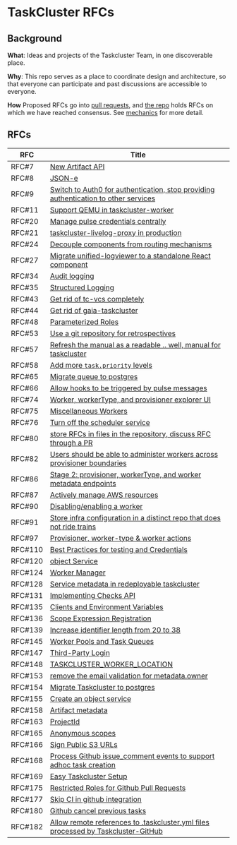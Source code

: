 # TaskCluster RFCs


## Background

**What**: Ideas and projects of the Taskcluster Team, in one discoverable place.

**Why**: This repo serves as a place to coordinate design and architecture, so that everyone can participate and past discussions are accessible to everyone.

**How** Proposed RFCs go into [pull requests](https://github.com/taskcluster/taskcluster-rfcs/pulls), and [the repo](rfcs/) holds RFCs on which we have reached consensus.
See [mechanics](mechanics.md) for more detail.

## RFCs

<!-- GENERATED -->
| RFC     | Title                                                                                                                                                                                  |
| ------- | -------------------------------------------------------------------------------------------------------------------------------------------------------------------------------------- |
| RFC#7   | [New Artifact API](rfcs/0007-New-Artifact-API.md)                                                                                                                                      |
| RFC#8   | [JSON-e](rfcs/0008-JSON-e.md)                                                                                                                                                          |
| RFC#9   | [Switch to Auth0 for authentication, stop providing authentication to other services](rfcs/0009-Switch-to-Auth0-for-authentication-stop-providing-authentication-to-other-services.md) |
| RFC#11  | [Support QEMU in taskcluster-worker](rfcs/0011-Support-QEMU-in-taskcluster-worker.md)                                                                                                  |
| RFC#20  | [Manage pulse credentials centrally](rfcs/0020-Manage-pulse-credentials-centrally.md)                                                                                                  |
| RFC#21  | [taskcluster-livelog-proxy in production](rfcs/0021-taskcluster-livelog-proxy-in-production.md)                                                                                        |
| RFC#24  | [Decouple components from routing mechanisms](rfcs/0024-Decouple-components-from-routing-mechanisms.md)                                                                                |
| RFC#27  | [Migrate unified-logviewer to a standalone React component](rfcs/0027-Migrate-unified-logviewer-to-a-standalone-React-component.md)                                                    |
| RFC#34  | [Audit logging](rfcs/0034-Audit-logging.md)                                                                                                                                            |
| RFC#35  | [Structured Logging](rfcs/0035-structured-logging.md)                                                                                                                                  |
| RFC#43  | [Get rid of tc-vcs completely](rfcs/0043-Get-rid-of-tc-vcs-completely.md)                                                                                                              |
| RFC#44  | [Get rid of gaia-taskcluster](rfcs/0044-Get-rid-of-gaia-taskcluster.md)                                                                                                                |
| RFC#48  | [Parameterized Roles](rfcs/0048-Parameterized-Roles.md)                                                                                                                                |
| RFC#53  | [Use a git repository for retrospectives](rfcs/0053-Use-a-git-repository-for-retrospectives.md)                                                                                        |
| RFC#57  | [Refresh the manual as a readable .. well, manual for taskcluster](rfcs/0057-Refresh-the-manual-as-a-readable-well-manual-for-taskcluster.md)                                          |
| RFC#58  | [Add more `task.priority` levels](rfcs/0058-Add-more-task-priority-levels.md)                                                                                                          |
| RFC#65  | [Migrate queue to postgres](rfcs/0065-Migrate-queue-to-postgres.md)                                                                                                                    |
| RFC#66  | [Allow hooks to be triggered by pulse messages](rfcs/0066-Allow-hooks-to-be-triggered-by-pulse-messages.md)                                                                            |
| RFC#74  | [Worker, workerType, and provisioner explorer UI](rfcs/0074-Worker-workerType-and-provisioner-explorer-UI.md)                                                                          |
| RFC#75  | [Miscellaneous Workers](rfcs/0075-Miscellaneous-Workers.md)                                                                                                                            |
| RFC#76  | [Turn off the scheduler service](rfcs/0076-Turn-off-the-scheduler-service.md)                                                                                                          |
| RFC#80  | [store RFCs in files in the repository, discuss RFC through a PR](rfcs/0080-store-RFCs-in-files-in-the-repository-discuss-RFC-through-a-PR.md)                                         |
| RFC#82  | [Users should be able to administer workers across provisioner boundaries](rfcs/0082-Users-should-be-able-to-administer-workers-across-provisioner-boundaries.md)                      |
| RFC#86  | [Stage 2: provisioner, workerType, and worker metadata endpoints](rfcs/0086-Stage-2-provisioner-workerType-and-worker-metadata-endpoints.md)                                           |
| RFC#87  | [Actively manage AWS resources](rfcs/0087-Actively-manage-AWS-resources.md)                                                                                                            |
| RFC#90  | [Disabling/enabling a worker](rfcs/0090-Disabling-enabling-a-worker.md)                                                                                                                |
| RFC#91  | [Store infra configuration in a distinct repo that does not ride trains](rfcs/0091-Store-infra-configuration-in-a-distinct-repo-that-does-not-ride-trains.md)                          |
| RFC#97  | [Provisioner, worker-type & worker actions](rfcs/0097-Provisioner-worker-type-worker-actions.md)                                                                                       |
| RFC#110 | [Best Practices for testing and Credentials](rfcs/0110-Best-practices-for-testing-and-credentials.md)                                                                                  |
| RFC#120 | [object Service](rfcs/0120-artifact-service.md)                                                                                                                                        |
| RFC#124 | [Worker Manager](rfcs/0124-worker-manager.md)                                                                                                                                          |
| RFC#128 | [Service metadata in redeployable taskcluster](rfcs/0128-redeployable-clients.md)                                                                                                      |
| RFC#131 | [Implementing Checks API](rfcs/0131-Implementing-Checks-API-in-tc-github-while-preserving-Statuses-API.md)                                                                             |
| RFC#135 | [Clients and Environment Variables](rfcs/0135-client-env-vars.md)                                                                                                                      |
| RFC#136 | [Scope Expression Registration](rfcs/0136-scope-expression-registration.md)                                                                                                            |
| RFC#139 | [Increase identifier length from 20 to 38](rfcs/0139-longer-identifiers.md)                                                                                                            |
| RFC#145 | [Worker Pools and Task Queues](rfcs/0145-workerpoolid-taskqueueid.md)                                                                                                                  |
| RFC#147 | [Third-Party Login](rfcs/0147-third-party-login.md)                                                                                                                                    |
| RFC#148 | [TASKCLUSTER_WORKER_LOCATION](rfcs/0148-taskcluster-worker-location.md)                                                                                                                |
| RFC#153 | [remove the email validation for metadata.owner](rfcs/0153-remove-email-validation-for-metadata-owner.md)                                                                              |
| RFC#154 | [Migrate Taskcluster to postgres](rfcs/0154-Migrate-taskcluster-to-postgres.md)                                                                                                        |
| RFC#155 | [Create an object service](rfcs/Create-object-service.md)                                                                                                                              |
| RFC#158 | [Artifact metadata](rfcs/0158-artifact-metadata.md)                                                                                                                                    |
| RFC#163 | [ProjectId](rfcs/0163-project-id.md)                                                                                                                                                   |
| RFC#165 | [Anonymous scopes](rfcs/0165-Anonymous-scopes.md)                                                                                                                                      |
| RFC#166 | [Sign Public S3 URLs](rfcs/0166-Sign-public-S3-urls.md)                                                                                                                                |
| RFC#168 | [Process Github issue_comment events to support adhoc task creation](rfcs/0168-Trigger-Tests-Based-on-PR-Comments.md)                                                                  |
| RFC#169 | [Easy Taskcluster Setup](rfcs/0169-Easy-Taskcluster-setup.md)                                                                                                                          |
| RFC#175 | [Restricted Roles for Github Pull Requests](rfcs/0175-restricted-pull-requests.md)                                                                                                     |
| RFC#177 | [Skip CI in github integration](rfcs/0177-Skip-ci-integrations.md)                                                                                                                     |
| RFC#180 | [Github cancel previous tasks](rfcs/0180-Github-cancel-previous-tasks.md)                                                                                                              |
| RFC#182 | [Allow remote references to .taskcluster.yml files processed by Taskcluster-GitHub](rfcs/0182-taskcluster-yml-remote-references.md)                                                    |
